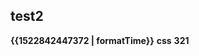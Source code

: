 ## test2
<b class='update-time'>{{1522842447372 | formatTime}}</b>
<b class='type'>css</b>
<b class='kw'>321</b>

